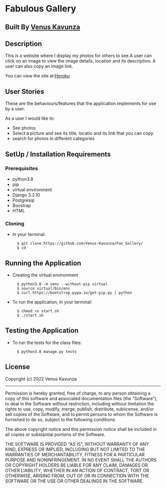 # Fabulous Gallery

## Built By [Venus Kavunza](https://github.com/Venus-Kavunza/)

## Description
This is a website where I display my photos for others to see.A user can click on an image to view the image details, location and its description. A user can also copy an image link.

You can view the site at:[Heroku](https://..com/)

## User Stories
These are the behaviours/features that the application implements for use by a user.

As a user I would like to:
* See photos
* Select a picture and see its title, locatio and its link that you can copy.
* search for photos in different categories

## SetUp / Installation Requirements
### Prerequisites
* python3.8
* pip
* virtual environment
* Django 3.2.10
* Postgresql
* Boostrap
* HTML

### Cloning
* In your terminal:

        $ git clone https://github.com/Venus-Kavunza/Fav_Gallery/
        $ cd 

## Running the Application
* Creating the virtual environment

        $ python3.8 -m venv --without-pip virtual
        $ source virtual/bin/env
        $ curl https://bootstrap.pypa.io/get-pip.py | python




* To run the application, in your terminal:

        $ chmod +x start.sh
        $ ./start.sh

## Testing the Application
* To run the tests for the class files:

        $ python3.8 manage.py tests


## License

Copyright (c) 2022 Venus Kavunza

------------

Permission is hereby granted, free of charge, to any person obtaining a copy of this software and associated documentation files (the "Software"), to deal in the Software without restriction, including without limitation the rights to use, copy, modify, merge, publish, distribute, sublicense, and/or sell copies of the Software, and to permit persons to whom the Software is furnished to do so, subject to the following conditions:

The above copyright notice and this permission notice shall be included in all copies or substantial portions of the Software.

THE SOFTWARE IS PROVIDED "AS IS", WITHOUT WARRANTY OF ANY KIND, EXPRESS OR IMPLIED, INCLUDING BUT NOT LIMITED TO THE WARRANTIES OF MERCHANTABILITY, FITNESS FOR A PARTICULAR PURPOSE AND NONINFRINGEMENT. IN NO EVENT SHALL THE AUTHORS OR COPYRIGHT HOLDERS BE LIABLE FOR ANY CLAIM, DAMAGES OR OTHER LIABILITY, WHETHER IN AN ACTION OF CONTRACT, TORT OR OTHERWISE, ARISING FROM, OUT OF OR IN CONNECTION WITH THE SOFTWARE OR THE USE OR OTHER DEALINGS IN THE SOFTWARE.